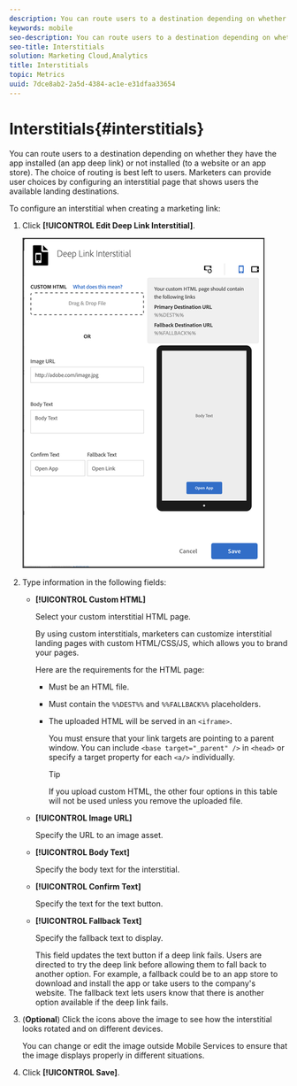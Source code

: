 ```yaml
---
description: You can route users to a destination depending on whether they have the app installed (an app deep link) or not installed (to a website or an app store).
keywords: mobile
seo-description: You can route users to a destination depending on whether they have the app installed (an app deep link) or not installed (to a website or an app store).
seo-title: Interstitials
solution: Marketing Cloud,Analytics
title: Interstitials
topic: Metrics
uuid: 7dce8ab2-2a5d-4384-ac1e-e31dfaa33654
---
```


# Interstitials{#interstitials}

You can route users to a destination depending on whether they have the app installed (an app deep link) or not installed (to a website or an app store). The choice of routing is best left to users. Marketers can provide user choices by configuring an interstitial page that shows users the available landing destinations.

To configure an interstitial when creating a marketing link:

1. Click **[!UICONTROL Edit Deep Link Interstitial]**.

   ![Deep link interstitial](assets/interstitial2.png)

1. Type information in the following fields:

   * **[!UICONTROL Custom HTML]**

      Select your custom interstitial HTML page. 
  
      By using custom interstitials, marketers can customize interstitial landing pages with custom HTML/CSS/JS, which allows you to brand your pages. 

      Here are the requirements for the HTML page: 

      * Must be an HTML file.  
      * Must contain the `%%DEST%%` and `%%FALLBACK%%` placeholders.
      * The uploaded HTML will be served in an `<iframe>`. 

        You must ensure that your link targets are pointing to a parent window. You can include `<base target="_parent" />` in `<head>` or specify a target property for each `<a/>` individually.  

        >[!TIP]
        >
        >If you upload custom HTML, the other four options in this table will not be used unless you remove the uploaded file.

   * **[!UICONTROL Image URL]**

      Specify the URL to an image asset.

   * **[!UICONTROL Body Text]**

     Specify the body text for the interstitial.

   * **[!UICONTROL Confirm Text]**

      Specify the text for the text button.

   * **[!UICONTROL  Fallback Text]**

      Specify the fallback text to display.

      This field updates the text button if a deep link fails. Users are directed to try the deep link before allowing them to fall back to another option. For example, a fallback could be to an app store to download and install the app or take users to the company's website. The fallback text lets users know that there is another option available if the deep link fails.

1. (**Optional**) Click the icons above the image to see how the interstitial looks rotated and on different devices.

   You can change or edit the image outside Mobile Services to ensure that the image displays properly in different situations.
1. Click **[!UICONTROL Save]**.
